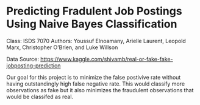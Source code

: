 # Predicting Fradulent Job Postings Using Naive Bayes Classification
Class: ISDS 7070
Authors: Youssuf Elnoamany, Arielle Laurent, Leopold Marx, Christopher O’Brien, and Luke Willson

Data Source: https://www.kaggle.com/shivamb/real-or-fake-fake-jobposting-prediction

Our goal for this project is to minimize the false postivive rate without having outstandingly high false negative rate. This would classify more observations as fake but it also minimizes the fraudulent observations that would be classifed as real.
